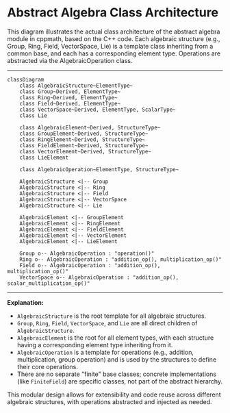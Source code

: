 # Abstract Algebra Class Architecture

This diagram illustrates the actual class architecture of the abstract algebra module in cppmath, based on the C++ code. Each algebraic structure (e.g., Group, Ring, Field, VectorSpace, Lie) is a template class inheriting from a common base, and each has a corresponding element type. Operations are abstracted via the AlgebraicOperation class.

---

```mermaid
classDiagram
    class AlgebraicStructure~ElementType~
    class Group~Derived, ElementType~
    class Ring~Derived, ElementType~
    class Field~Derived, ElementType~
    class VectorSpace~Derived, ElementType, ScalarType~
    class Lie

    class AlgebraicElement~Derived, StructureType~
    class GroupElement~Derived, StructureType~
    class RingElement~Derived, StructureType~
    class FieldElement~Derived, StructureType~
    class VectorElement~Derived, StructureType~
    class LieElement

    class AlgebraicOperation~ElementType, StructureType~

    AlgebraicStructure <|-- Group
    AlgebraicStructure <|-- Ring
    AlgebraicStructure <|-- Field
    AlgebraicStructure <|-- VectorSpace
    AlgebraicStructure <|-- Lie

    AlgebraicElement <|-- GroupElement
    AlgebraicElement <|-- RingElement
    AlgebraicElement <|-- FieldElement
    AlgebraicElement <|-- VectorElement
    AlgebraicElement <|-- LieElement

    Group o-- AlgebraicOperation : "operation()"
    Ring o-- AlgebraicOperation : "addition_op(), multiplication_op()"
    Field o-- AlgebraicOperation : "addition_op(), multiplication_op()"
    VectorSpace o-- AlgebraicOperation : "addition_op(), scalar_multiplication_op()"
```

---

**Explanation:**
- `AlgebraicStructure` is the root template for all algebraic structures.
- `Group`, `Ring`, `Field`, `VectorSpace`, and `Lie` are all direct children of `AlgebraicStructure`.
- `AlgebraicElement` is the root for all element types, with each structure having a corresponding element type inheriting from it.
- `AlgebraicOperation` is a template for operations (e.g., addition, multiplication, group operation) and is used by the structures to define their core operations.
- There are no separate "finite" base classes; concrete implementations (like `FiniteField`) are specific classes, not part of the abstract hierarchy.

This modular design allows for extensibility and code reuse across different algebraic structures, with operations abstracted and injected as needed. 